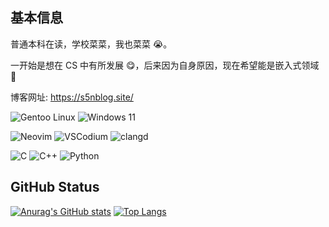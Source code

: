 ## 基本信息

普通本科在读，学校菜菜，我也菜菜 😭。

一开始是想在 CS 中有所发展 😋，后来因为自身原因，现在希望能是嵌入式领域 🫠

博客网址: https://s5nblog.site/

![Gentoo Linux](https://img.shields.io/badge/Gentoo_Linux-54487A?logo=gentoo&logoColor=white&style=for-the-badge)
![Windows 11](https://img.shields.io/badge/Windows_11-0078D6?logo=windows&logoColor=white&style=for-the-badge)

![Neovim](https://img.shields.io/badge/NeoVim-57A143?logo=neovim&logoColor=white&style=for-the-badge)
![VSCodium](https://img.shields.io/badge/VSCodium-2F80ED?logo=vscodium&logoColor=white&style=for-the-badge)
![clangd](https://img.shields.io/badge/clangd-262D3A?logo=llvm&logoColor=white&style=for-the-badge)

![C](https://img.shields.io/badge/C-A8B9CC?logo=c&logoColor=white&style=for-the-badge)
![C++](https://img.shields.io/badge/Cpp-00599C?logo=cplusplus&logoColor=white&style=for-the-badge)
![Python](https://img.shields.io/badge/python-3776AB?logo=python&logoColor=white&style=for-the-badge)

## GitHub Status

[![Anurag's GitHub stats](https://github-readme-stats.vercel.app/api?username=suoyuan666&show_icons=true)](https://github.com/anuraghazra/github-readme-stats)
[![Top Langs](https://github-readme-stats.vercel.app/api/top-langs/?username=suoyuan666&card_width=470&hide=astro,typescript,css,javascript)](https://github.com/anuraghazra/github-readme-stats)
